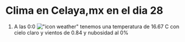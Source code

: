 # Clima en Celaya,mx en el dia 28

1. A las 0:0 !["icon weather"](http://openweathermap.org/img/w/01n.png) tenemos una temperatura de 16.67 C con cielo claro y  vientos de 0.84 y nubosidad al 0%
